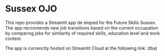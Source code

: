 # Sussex OJO

This repo provides a Streamlit app de eloped for the Future Skills Sussex. The app reccomends new job transitions based on the current occupation by comparing jobs for similarity of required skills, education level and work context.

The app is currenctly hosted on Streamlit Cloud at the following link:
(tba)
